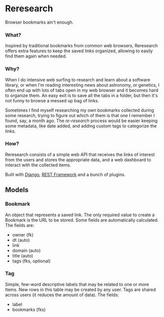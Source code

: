 # Reresearch

Browser bookmarks ain't enough.


### What?

Inspired by traditional bookmarks from common web browsers, Reresearch offers extra features to keep the saved links organized, allowing to easily find them again when needed.


### Why?

When I do intensive web surfing to research and learn about a software library, or when I'm reading interesting news about astronomy, or genetics, I often end up with lots of tabs open in my web browser and it becomes hard to organize them. An easy exit is to save all the tabs in a folder, but then it's not funny to browse a messed up bag of links.

Sometimes I find myself researching my own bookmarks collected during some research, trying to figure out which of them is that one I remember I found, say, a month ago. The *re-research* process would be easier keeping some metadata, like date added, and adding custom tags to categorize the links.


### How?

Reresearch consists of a simple web API that receives the links of interest from the users and stores the appropriate data, and a web dashboard to interact with the collected items.

Built with [Django](https://www.djangoproject.com/), [REST Framework](https://www.django-rest-framework.org/) and a bunch of plugins.


## Models

### Bookmark

An object that represents a saved link. The only required value to create a Bookmark is the URL to be stored. Some fields are automatically calculated. The fields are:
- owner (fk)
- dt (auto)
- link
- domain (auto)
- title (auto)
- tags (fks, optional)


### Tag

Simple, few-word descriptive labels that may be related to one or more Items. New rows in this table may be created by any user. Tags are shared across users (it reduces the amount of data). The fields:
- label
- bookmarks (fks)
